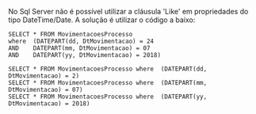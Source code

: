 No Sql Server não é possível utilizar a cláusula 'Like' em propriedades do tipo DateTime/Date. A solução é utilizar o código a baixo:


```
SELECT * FROM MovimentacoesProcesso 
where  (DATEPART(dd, DtMovimentacao) = 24
AND    DATEPART(mm, DtMovimentacao) = 07
AND    DATEPART(yy, DtMovimentacao) = 2018)

SELECT * FROM MovimentacoesProcesso where  (DATEPART(dd, DtMovimentacao) = 2) 
SELECT * FROM MovimentacoesProcesso where  (DATEPART(mm, DtMovimentacao) = 07)
SELECT * FROM MovimentacoesProcesso where  (DATEPART(yy, DtMovimentacao) = 2018)
```
